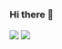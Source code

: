 ### Hi there 👋

<!--
**salarturk/salarturk** is a ✨ _special_ ✨ repository because its `README.md` (this file) appears on your GitHub profile.

Here are some ideas to get you started:

- 🔭 I’m currently working on ...
- 🌱 I’m currently learning ...
- 👯 I’m looking to collaborate on ...
- 🤔 I’m looking for help with ...
- 💬 Ask me about ...
- 📫 How to reach me: ...
- 😄 Pronouns: ...
- ⚡ Fun fact: ...
-->
<a href="https://github.com/salarturk">
<img align="center" src="https://github-readme-stats.vercel.app/api?username=salarturk&show_icons=true&count_private=true&include_all_commits=true" /></a>
<a href="https://github.com/salarturk">
<img align="center" src="https://github-readme-stats.vercel.app/api/top-langs/?username=salarturk" />
</a>
